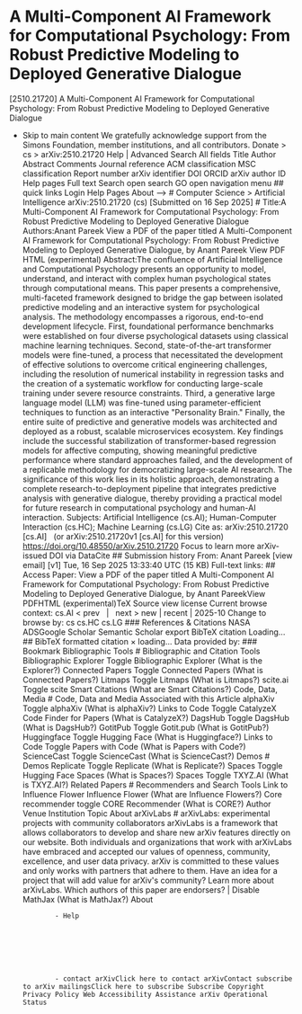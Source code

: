# A Multi-Component AI Framework for Computational Psychology: From Robust Predictive Modeling to Deployed Generative Dialogue

[2510.21720] A Multi-Component AI Framework for Computational Psychology: From Robust Predictive Modeling to Deployed Generative Dialogue
  
  - Skip to main content We gratefully acknowledge support from the Simons Foundation, member institutions, and all contributors. Donate &gt; cs &gt; arXiv:2510.21720 Help | Advanced Search All fields Title Author Abstract Comments Journal reference ACM classification MSC classification Report number arXiv identifier DOI ORCID arXiv author ID Help pages Full text Search open search GO open navigation menu ## quick links Login Help Pages About --> # Computer Science > Artificial Intelligence arXiv:2510.21720 (cs) [Submitted on 16 Sep 2025] # Title:A Multi-Component AI Framework for Computational Psychology: From Robust Predictive Modeling to Deployed Generative Dialogue Authors:Anant Pareek View a PDF of the paper titled A Multi-Component AI Framework for Computational Psychology: From Robust Predictive Modeling to Deployed Generative Dialogue, by Anant Pareek View PDF HTML (experimental) Abstract:The confluence of Artificial Intelligence and Computational Psychology presents an opportunity to model, understand, and interact with complex human psychological states through computational means. This paper presents a comprehensive, multi-faceted framework designed to bridge the gap between isolated predictive modeling and an interactive system for psychological analysis. The methodology encompasses a rigorous, end-to-end development lifecycle. First, foundational performance benchmarks were established on four diverse psychological datasets using classical machine learning techniques. Second, state-of-the-art transformer models were fine-tuned, a process that necessitated the development of effective solutions to overcome critical engineering challenges, including the resolution of numerical instability in regression tasks and the creation of a systematic workflow for conducting large-scale training under severe resource constraints. Third, a generative large language model (LLM) was fine-tuned using parameter-efficient techniques to function as an interactive &#34;Personality Brain.&#34; Finally, the entire suite of predictive and generative models was architected and deployed as a robust, scalable microservices ecosystem. Key findings include the successful stabilization of transformer-based regression models for affective computing, showing meaningful predictive performance where standard approaches failed, and the development of a replicable methodology for democratizing large-scale AI research. The significance of this work lies in its holistic approach, demonstrating a complete research-to-deployment pipeline that integrates predictive analysis with generative dialogue, thereby providing a practical model for future research in computational psychology and human-AI interaction. Subjects: Artificial Intelligence (cs.AI); Human-Computer Interaction (cs.HC); Machine Learning (cs.LG) Cite as: arXiv:2510.21720 [cs.AI] &nbsp; (or arXiv:2510.21720v1 [cs.AI] for this version) &nbsp; https://doi.org/10.48550/arXiv.2510.21720 Focus to learn more arXiv-issued DOI via DataCite ## Submission history From: Anant Pareek [view email] [v1] Tue, 16 Sep 2025 13:33:40 UTC (15 KB) Full-text links: ## Access Paper: View a PDF of the paper titled A Multi-Component AI Framework for Computational Psychology: From Robust Predictive Modeling to Deployed Generative Dialogue, by Anant PareekView PDFHTML (experimental)TeX Source view license Current browse context: cs.AI &lt;&nbsp;prev &nbsp; | &nbsp; next&nbsp;&gt; new | recent | 2025-10 Change to browse by: cs cs.HC cs.LG ### References &amp; Citations NASA ADSGoogle Scholar Semantic Scholar export BibTeX citation Loading... ## BibTeX formatted citation &times; loading... Data provided by: ### Bookmark Bibliographic Tools # Bibliographic and Citation Tools Bibliographic Explorer Toggle Bibliographic Explorer (What is the Explorer?) Connected Papers Toggle Connected Papers (What is Connected Papers?) Litmaps Toggle Litmaps (What is Litmaps?) scite.ai Toggle scite Smart Citations (What are Smart Citations?) Code, Data, Media # Code, Data and Media Associated with this Article alphaXiv Toggle alphaXiv (What is alphaXiv?) Links to Code Toggle CatalyzeX Code Finder for Papers (What is CatalyzeX?) DagsHub Toggle DagsHub (What is DagsHub?) GotitPub Toggle Gotit.pub (What is GotitPub?) Huggingface Toggle Hugging Face (What is Huggingface?) Links to Code Toggle Papers with Code (What is Papers with Code?) ScienceCast Toggle ScienceCast (What is ScienceCast?) Demos # Demos Replicate Toggle Replicate (What is Replicate?) Spaces Toggle Hugging Face Spaces (What is Spaces?) Spaces Toggle TXYZ.AI (What is TXYZ.AI?) Related Papers # Recommenders and Search Tools Link to Influence Flower Influence Flower (What are Influence Flowers?) Core recommender toggle CORE Recommender (What is CORE?) Author Venue Institution Topic About arXivLabs # arXivLabs: experimental projects with community collaborators arXivLabs is a framework that allows collaborators to develop and share new arXiv features directly on our website. Both individuals and organizations that work with arXivLabs have embraced and accepted our values of openness, community, excellence, and user data privacy. arXiv is committed to these values and only works with partners that adhere to them. Have an idea for a project that will add value for arXiv's community? Learn more about arXivLabs. Which authors of this paper are endorsers? | Disable MathJax (What is MathJax?) About

                - Help

              

            
            
              

                - contact arXivClick here to contact arXivContact subscribe to arXiv mailingsClick here to subscribe Subscribe Copyright Privacy Policy Web Accessibility Assistance arXiv Operational Status